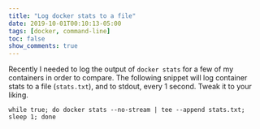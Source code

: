 ```yaml
---
title: "Log docker stats to a file"
date: 2019-10-01T00:10:13-05:00
tags: [docker, command-line]
toc: false
show_comments: true
---
```


Recently I needed to log the output of `docker stats` for a few of my containers in order to compare. The following snippet will log container stats to a file (`stats.txt`), and to stdout, every 1 second. Tweak it to your liking.

```
while true; do docker stats --no-stream | tee --append stats.txt; sleep 1; done
```
